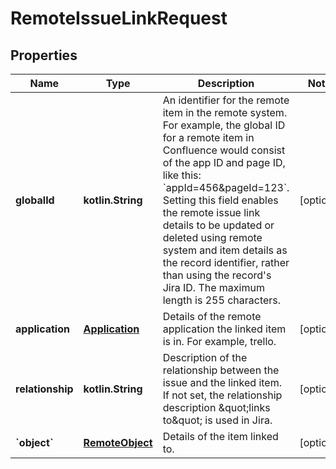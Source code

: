 
# RemoteIssueLinkRequest

## Properties
Name | Type | Description | Notes
------------ | ------------- | ------------- | -------------
**globalId** | **kotlin.String** | An identifier for the remote item in the remote system. For example, the global ID for a remote item in Confluence would consist of the app ID and page ID, like this: &#x60;appId&#x3D;456&amp;pageId&#x3D;123&#x60;.  Setting this field enables the remote issue link details to be updated or deleted using remote system and item details as the record identifier, rather than using the record&#39;s Jira ID.  The maximum length is 255 characters. |  [optional]
**application** | [**Application**](Application.md) | Details of the remote application the linked item is in. For example, trello. |  [optional]
**relationship** | **kotlin.String** | Description of the relationship between the issue and the linked item. If not set, the relationship description \&quot;links to\&quot; is used in Jira. |  [optional]
**&#x60;object&#x60;** | [**RemoteObject**](RemoteObject.md) | Details of the item linked to. |  [optional]



